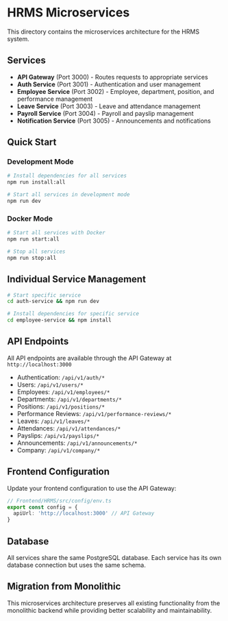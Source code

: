 # HRMS Microservices

This directory contains the microservices architecture for the HRMS system.

## Services

- **API Gateway** (Port 3000) - Routes requests to appropriate services
- **Auth Service** (Port 3001) - Authentication and user management
- **Employee Service** (Port 3002) - Employee, department, position, and performance management
- **Leave Service** (Port 3003) - Leave and attendance management
- **Payroll Service** (Port 3004) - Payroll and payslip management
- **Notification Service** (Port 3005) - Announcements and notifications

## Quick Start

### Development Mode
```bash
# Install dependencies for all services
npm run install:all

# Start all services in development mode
npm run dev
```

### Docker Mode
```bash
# Start all services with Docker
npm run start:all

# Stop all services
npm run stop:all
```

## Individual Service Management

```bash
# Start specific service
cd auth-service && npm run dev

# Install dependencies for specific service
cd employee-service && npm install
```

## API Endpoints

All API endpoints are available through the API Gateway at `http://localhost:3000`

- Authentication: `/api/v1/auth/*`
- Users: `/api/v1/users/*`
- Employees: `/api/v1/employees/*`
- Departments: `/api/v1/departments/*`
- Positions: `/api/v1/positions/*`
- Performance Reviews: `/api/v1/performance-reviews/*`
- Leaves: `/api/v1/leaves/*`
- Attendances: `/api/v1/attendances/*`
- Payslips: `/api/v1/payslips/*`
- Announcements: `/api/v1/announcements/*`
- Company: `/api/v1/company/*`

## Frontend Configuration

Update your frontend configuration to use the API Gateway:

```typescript
// Frontend/HRMS/src/config/env.ts
export const config = {
  apiUrl: 'http://localhost:3000' // API Gateway
}
```

## Database

All services share the same PostgreSQL database. Each service has its own database connection but uses the same schema.

## Migration from Monolithic

This microservices architecture preserves all existing functionality from the monolithic backend while providing better scalability and maintainability.
